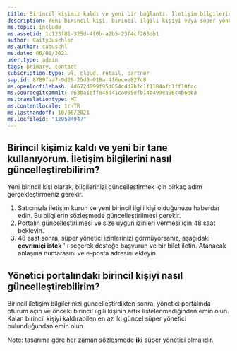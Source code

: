 ```yaml
---
title: Birincil kişimiz kaldı ve yeni bir bağlantı. İletişim bilgilerini nasıl güncelleştirebilirim?
description: Yeni birincil kişi, birincil ilgili kişiyi veya süper yönetici rolünü güncelleştirmek istiyor.
ms.topic: include
ms.assetid: 1c123f81-325d-4f0b-a2b5-23f4cf263db1
author: CaityBuschlen
ms.author: cabuschl
ms.date: 06/01/2021
user.type: admin
tags: primary, contact
subscription.type: vl, cloud, retail, partner
sap.id: 8789faa7-9d29-25d8-018a-4f6ecee827c8
ms.openlocfilehash: 4d672d099f95d054cdd2bfc1f1184afc1ff10fac
ms.sourcegitcommit: d63ba1eff845d41ca095efb14b499ea96c4b6eba
ms.translationtype: MT
ms.contentlocale: tr-TR
ms.lasthandoff: 10/06/2021
ms.locfileid: "129584947"
---
```

## <a name="our-primary-contact-left-and-im-the-new-one-how-can-i-update-the-contact-info"></a>Birincil kişimiz kaldı ve yeni bir tane kullanıyorum. İletişim bilgilerini nasıl güncelleştirebilirim?

Yeni birincil kişi olarak, bilgilerinizi güncelleştirmek için birkaç adım gerçekleştirmeniz gerekir.

1. Satıcınızla iletişim kurun ve yeni birincil ilgili kişi olduğunuzu haberdar edin. Bu bilgilerin sözleşmede güncelleştirilmesi gerekir.
2. Portalın güncelleştirilmesi ve size uygun izinleri vermesi için 48 saat bekleyin.
3. 48 saat sonra, süper yönetici izinlerinizi görmüyorsanız, aşağıdaki **çevrimiçi istek** ' ı seçerek desteğe başvurun ve bir bilet iletin. Atanacak anlaşma numarasını ve e-posta adresini ekleyin.
    
## <a name="how-can-i-update-the-primary-contact-on-the-admin-portal"></a>Yönetici portalındaki birincil kişiyi nasıl güncelleştirebilirim?
Birincil iletişim bilgilerinizi güncelleştirdikten sonra, yönetici portalında oturum açın ve önceki birincil ilgili kişinin artık listelenmediğinden emin olun. Kalan birincil kişiyi kaldırabilen en az iki güncel süper yönetici bulunduğundan emin olun.

Note: tasarıma göre her zaman sözleşmede **iki** süper yönetici olmalıdır.